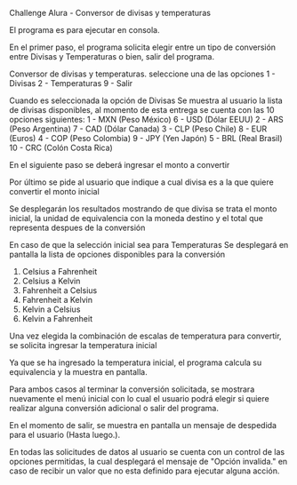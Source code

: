Challenge Alura - Conversor de divisas y temperaturas

El programa es para ejecutar en consola.

En el primer paso, el programa solicita elegir entre un tipo de conversión entre Divisas y Temperaturas o bien, salir del programa.

Conversor de divisas y temperaturas. seleccione una de las opciones
1 - Divisas     2 - Temperaturas   9 - Salir

Cuando es seleccionada la opción de Divisas
Se muestra al usuario la lista de divisas disponibles, al momento de esta entrega se cuenta con las 10 opciones siguientes:
1 - MXN (Peso México)       6 - USD (Dólar EEUU)
2 - ARS (Peso Argentina)    7 - CAD (Dólar Canada)
3 - CLP (Peso Chile)        8 - EUR (Euros)
4 - COP (Peso Colombia)     9 - JPY (Yen Japón)
5 - BRL (Real Brasil)      10 - CRC (Colón Costa Rica)
      
En el siguiente paso se deberá ingresar el monto a convertir
    
Por último se pide al usuario que indique a cual divisa es a la que quiere convertir el monto inicial
      
Se desplegarán los resultados mostrando de que divisa se trata el monto inicial, la unidad de equivalencia con la moneda destino y el total que representa despues de la conversión

En caso de que la selección inicial sea para Temperaturas
Se desplegará en pantalla la lista de opciones disponibles para la conversión
1. Celsius a Fahrenheit
2. Celsius a Kelvin
3. Fahrenheit a Celsius
4. Fahrenheit a Kelvin
5. Kelvin a Celsius
6. Kelvin a Fahrenheit

Una vez elegida la combinación de escalas de temperatura para convertir, se solicita ingresar la temperatura inicial

Ya que se ha ingresado la temperatura inicial, el programa calcula su equivalencia y la muestra en pantalla.

Para ambos casos al terminar la conversión solicitada, se mostrara nuevamente el menú inicial con lo cual el usuario podrá elegir si quiere realizar alguna conversión adicional o salir del programa.

En el momento de salir, se muestra en pantalla un mensaje de despedida para el usuario (Hasta luego.).

En todas las solicitudes de datos al usuario se cuenta con un control de las opciones permitidas, la cual desplegará el mensaje de "Opción invalida." en caso de recibir un valor que no esta definido para ejecutar alguna acción.
